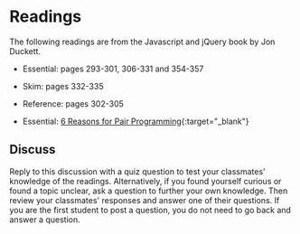 # Readings

The following readings are from the Javascript and jQuery book by Jon Duckett.

- Essential: pages 293-301, 306-331 and 354-357
- Skim: pages 332-335
- Reference: pages 302-305

- Essential: [6 Reasons for Pair Programming](https://www.codefellows.org/blog/6-reasons-for-pair-programming/){:target="_blank"}

## Discuss

Reply to this discussion with a quiz question to test your classmates’ knowledge of the readings. Alternatively, if you found yourself curious or found a topic unclear, ask a question to further your own knowledge. Then review your classmates' responses and answer one of their questions. If you are the first student to post a question, you do not need to go back and answer a question.
